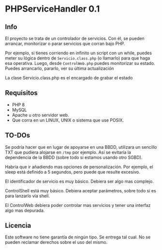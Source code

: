 # PHPServiceHandler 0.1

## Info

El proyecto se trata de un controlador de servicios. Con él, se pueden arrancar, monitorizar o parar servicios que corran bajo PHP.

Por ejemplo, si tienes corriendo en infinito un script con un while, puedes meter su lógica dentro de `Servicio.class.php` (o llamarlo) para que haga esa operativa.
Luego, desde `ControlWeb.php` puedes monitorizar su estado. Puedes arrancarlo, pararlo, ver su última actualización

La clase Servicio.class.php es el encargado de  grabar el estado

## Requisitos

- PHP 8
- MySQL
- Apache u otro servidor web.
- Que corra en un LINUX, UNIX o sistema que use POSIX.

## TO-DOs

Se podría hacer que en lugar de apoyarse en una BBDD, utilizara un sencillo TXT que pudiera alojarse en `/tmp` por ejemplo. Así se evitaría la dependencia de la BBDD (sobre todo si estamos usando otro SGBD).

Habría que ir añadiendo mas opciones de personalización. Por ejemplo, el sleep está definido a 5 segundos, pero puede que resulte excesivo.

El identificador de servicio es muy básico. Debiera ser algo mas complejo.

ControlShell está muy básico. Debiera aceptar parámetros, sobre todo si es para lanzarlo vía shell.

El ControlWeb debiera poder controlar mas servicios y tener una interfaz algo mas depurada.

## Licencia

Este software no tiene garantía de ningún tipo. Se entrega tal cual. No se pueden reclamar derechos sobre el uso del mismo.
